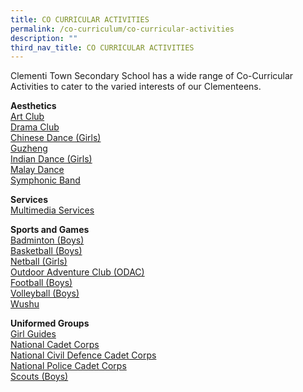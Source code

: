 ```yaml
---
title: CO CURRICULAR ACTIVITIES
permalink: /co-curriculum/co-curricular-activities
description: ""
third_nav_title: CO CURRICULAR ACTIVITIES
---
```

Clementi Town Secondary School has a wide range of Co-Curricular Activities to cater to the varied interests of our Clementeens.  
  

**Aesthetics** <br>
[Art Club](https://clementitownsec.moe.edu.sg/co-curriculum/co-curricular-activities/art-club) <br>
[Drama Club](https://clementitownsec.moe.edu.sg/co-curriculum/co-curricular-activities/drama-club) <br>
[Chinese Dance (Girls)](https://clementitownsec-moe-edu-sg-admin.cwp.sg/co-curriculum/co-curricular-activities/chinese-dance-girls) <br>
[Guzheng](https://clementitownsec.moe.edu.sg/co-curriculum/co-curricular-activities/guzheng) <br>
[Indian Dance (Girls)](https://clementitownsec-moe-edu-sg-admin.cwp.sg/co-curriculum/co-curricular-activities/indian-dance-girls) <br>
[Malay Dance](https://clementitownsec.moe.edu.sg/co-curriculum/co-curricular-activities/malay-dance) <br>
[Symphonic Band](https://clementitownsec.moe.edu.sg/co-curriculum/co-curricular-activities/symphonic-band)

**Services** <br>
[Multimedia Services](https://clementitownsec.moe.edu.sg/co-curriculum/co-curricular-activities/multimedia-services)

**Sports and Games** <br>
[Badminton (Boys)](https://clementitownsec-moe-edu-sg-admin.cwp.sg/co-curriculum/co-curricular-activities/badminton-boys) <br>
[Basketball (Boys)](https://clementitownsec-moe-edu-sg-admin.cwp.sg/co-curriculum/co-curricular-activities/basketball-boys) <br>
[Netball (Girls)](https://clementitownsec-moe-edu-sg-admin.cwp.sg/co-curriculum/co-curricular-activities/netball-girls) <br>
[Outdoor Adventure Club (ODAC)](https://clementitownsec.moe.edu.sg/co-curriculum/co-curricular-activities/outdoor-adventure-club-odac) <br>
[Football (Boys)](https://clementitownsec-moe-edu-sg-admin.cwp.sg/co-curriculum/co-curricular-activities/football-boys)<br>
[Volleyball (Boys)](https://clementitownsec-moe-edu-sg-admin.cwp.sg/co-curriculum/co-curricular-activities/volleyball-boys)<br>
[Wushu](https://clementitownsec-moe-edu-sg-admin.cwp.sg/co-curriculum/co-curricular-activities/wushu)

**Uniformed Groups** <br>
[Girl Guides](https://clementitownsec-moe-edu-sg-admin.cwp.sg/co-curriculum/co-curricular-activities/girl-guides) <br>
[National Cadet Corps](https://clementitownsec.moe.edu.sg/co-curriculum/co-curricular-activities/national-cadet-corps) <br>
[National Civil Defence Cadet Corps](https://clementitownsec-moe-edu-sg-admin.cwp.sg/co-curriculum/co-curricular-activities/national-civil-defence-cadet-corps)  <br>
[National Police Cadet Corps](https://clementitownsec.moe.edu.sg/co-curriculum/co-curricular-activities/national-police-cadet-corps) <br>
[Scouts (Boys)](https://clementitownsec.moe.edu.sg/co-curriculum/co-curricular-activities/scouts)